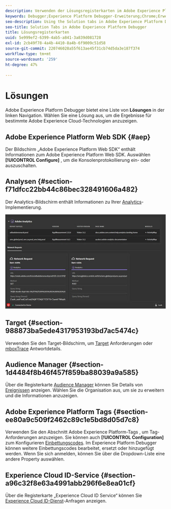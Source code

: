 ```yaml
---
description: Verwenden der Lösungsregisterkarten im Adobe Experience Platform Debugger
keywords: Debugger;Experience Platform Debugger-Erweiterung;Chrome;Erweiterung;Zusammenfassung;clear;Anfragen;Lösungen;Lösung;Informationen;Analytics;Target;Audience Manager;Media Optimizer;AMO;ID-Dienst
seo-description: Using the Solution tabs in Adobe Experience Platform Debugger
seo-title: Solution Tabs in Adobe Experience Platform Debugger
title: Lösungsregisterkarten
uuid: 5e999ef2-6399-4ab5-a841-3a839d081728
exl-id: 2cb49f78-4a4b-4410-8a4b-6f9009c51d58
source-git-commit: 220746028a55f613ae45f31cb74d5da3e187f374
workflow-type: tm+mt
source-wordcount: '259'
ht-degree: 47%

---
```


# Lösungen

Adobe Experience Platform Debugger bietet eine Liste von **Lösungen** in der linken Navigation. Wählen Sie eine Lösung aus, um die Ergebnisse für bestimmte Adobe Experience Cloud-Technologien anzuzeigen.

## Adobe Experience Platform Web SDK {#aep}

Der Bildschirm „Adobe Experience Platform Web SDK“ enthält Informationen zum Adobe Experience Platform Web SDK. Auswählen **[!UICONTROL Configure]** , um die Konsolenprotokollierung ein- oder auszuschalten.

## Analysen {#section-f71dfcc22bb44c86bec328491606a482}

Der Analytics-Bildschirm enthält Informationen zu Ihrer [Analytics](https://experienceleague.adobe.com/docs/analytics.html?lang=de)-Implementierung.

![](assets/analytics.jpg)

## Target {#section-988873ba5ede4317953193bd7ac5474c}

Verwenden Sie den Target-Bildschirm, um [Target](https://docs.adobe.com/content/help/de-DE/experience-cloud/user-guides/home.translate.html) Anforderungen oder [mboxTrace](https://experienceleague.adobe.com/docs/target/using/activities/troubleshoot-activities/content-trouble.html#section_256FCF7C14BB435BA2C68049EF0BA99E) Antwortdetails.

## Audience Manager {#section-1d4484f8b46f457f859ba88039a9a585}

Über die Registerkarte [Audience Manager](https://experienceleague.adobe.com/docs/audience-manager/user-guide/aam-home.html?lang=de) können Sie Details von [Ereignissen](https://experienceleague.adobe.com/docs/audience-manager/user-guide/api-and-sdk-code/dcs/dcs-event-calls/dcs-event-calls.html) anzeigen. Wählen Sie die Organisation aus, um sie zu erweitern und die Informationen anzuzeigen.

## Adobe Experience Platform Tags {#section-ee80a9c509f2462c89c1e5bd8d05d7c8}

Verwenden Sie den Abschnitt Adobe Experience Platform-Tags , um Tag-Anforderungen anzuzeigen. Sie können auch **[!UICONTROL Configuration]** zum Konfigurieren [Einbettungscodes](https://experienceleague.adobe.com/docs/experience-platform/tags/publish/environments/environments.html#embed-code). Im Experience Platform Debugger können weitere Einbettungscodes bearbeitet, ersetzt oder hinzugefügt werden. Wenn Sie sich anmelden, können Sie über die Dropdown-Liste eine andere Property auswählen.

## Experience Cloud ID-Service {#section-a96c32f8e63a4991abb296f6e8ea01cf}

Über die Registerkarte „Experience Cloud ID Service“ können Sie [Experience Cloud ID-Dienst](https://experienceleague.adobe.com/docs/id-service/using/home.html?lang=de)-Anfragen anzeigen.
